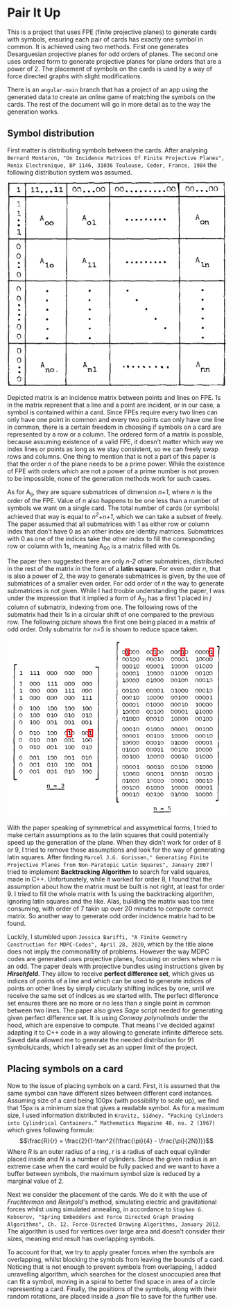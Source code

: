 # Pair It Up

This is a project that uses FPE (finite projective planes) to generate cards with symbols, ensuring each pair of cards has exactly one symbol in common.
It is achieved using two methods. First one generates Desarguesian projective planes for odd orders of planes. The second one uses ordered form to generate projective planes for plane orders that are a power of 2.
The placement of symbols on the cards is used by a way of force directed graphs with slight modifications.

There is an `angular-main` branch that has a project of an app using the generated data to create an online game of matching the symbols on the cards. The rest of the document will go in more detail as to the way the generation works.

## Symbol distribution

First matter is distributing symbols between the cards. After analysing `Bernard Montaron, "On Incidence Matrices Of Finite Projective Planes", Renix Electronique, BP 1146, 31036 Toulouse, Ceder, France, 1984` the following distribution system was assumed.

![Incidence Matrix of FPE](./documented/Distribution.png)

Depicted matrix is an incidence matrix between points and lines on FPE. 1s in the matrix represent that a line and a point are incident, or in our case, a symbol is contained within a card. Since FPEs require every two lines can only have one point in common and every two points can only have one line in common, there is a certain freedom in choosing if symbols on a card are represented by a row or a column. 
The ordered form of a matrix is possible, because assuming existence of a valid FPE, it doesn't matter which way we index lines or points as long as we stay consistent, so we can freely swap rows and columns. 
One thing to mention that is not a part of this paper is that the order *n* of the plane needs to be a prime power. While the existence of FPE with orders which are not a power of a prime number is not proven to be impossible, none of the generation methods work for such cases.

As for A<sub>ij</sub>, they are square submatrices of dimension *n+1*, where *n* is the order of the FPE. Value of *n* also happens to be one less than a number of symbols we want on a single card. The total number of cards (or symbols) achieved that way is equal to *n<sup>2</sup>+n+1*, which we can take a subset of freely. 
The paper assumed that all submatrices with 1 as either row or column index that don't have 0 as an other index are identity matrices. Submatrices with 0 as one of the indices take the other index to fill the corresponding row or column with 1s, meaning A<sub>00</sub> is a matrix filled with 0s.

The paper then suggested there are only *n-2* other submatrices, distributed in the rest of the matrix in the form of a **latin square**. For even order *n*, that is also a power of 2, the way to generate submatrices is given, by the use of submatrices of a smaller even order. 
For odd order of *n* the way to generate submatrices is not given. While I had trouble understanding the paper, I was under the impression that it implied a form of A<sub>2j</sub> has a first 1 placed in *j* column of submatrix, indexing from one. The following rows of the submatrix had their 1s in a circular shift of one compared to the previous row. The following picture shows the first one being placed in a matrix of odd order. Only submatrix for *n=5* is shown to reduce space taken.

![Circular Shift of 1s](./documented/1sShift.png)

With the paper speaking of symmetrical and assymetrical forms, I tried to make certain assumptions as to the latin squares that could potentially speed up the generation of the plane. When they didn't work for order of 8 or 9, I tried to remove those assumptions and look for the way of generating latin squares. After finding `Marcel J.G. Gorissen," Generating Finite Projective Planes from Non-Paratopic Latin Squares", January 2007` I tried to implement **Backtracking Algorithm** to search for valid squares, made in C++. 
Unfortunately, while it worked for order 8, I found that the assumption about how the matrix must be built is not right, at least for order 9. I tried to fill the whole matrix with 1s using the backtracking algorithm, ignoring latin squares and the like. Alas, building the matrix was too time consuming, with order of 7 takin up over 20 minutes to compute correct matrix. So another way to generate odd order incidence matrix had to be found.

Luckily, I stumbled upon `Jessica Bariffi, "A Finite Geometry Construction for MDPC-Codes", April 28, 2020`, which by the title alone does not imply the commonallity of problems. However the way MDPC codes are generated uses projective planes, focusing on orders where *n* is an odd. 
The paper deals with projective bundles using instructions given by ***Hirschfeld***. They allow to receive **perfect difference set**, which gives us indices of points of a line and which can be used to generate indices of points on other lines by simply circularly shifting indices by one, until we receive the same set of indices as we started with. The perfect difference set ensures there are no more or no less than a single point in common between two lines. 
The paper also gives *Sage* script needed for generating given perfect difference set. It is using *Conway polynolmals* under the hood, which are expensive to compute. That means I've decided against adapting it to C++ code in a way allowing to generate infinite differece sets. Saved data allowed me to generate the needed distribution for 91 symbols/cards, which I already set as an upper limit of the project.

## Placing symbols on a card

Now to the issue of placing symbols on a card. First, it is assumed that the same symbol can have different sizes between different card instances. Assuming size of a card being 100px (with possibility to scale up), we find that 15px is a minimum size that gives a readable symbol. As for a maximum size, I used information distributed in `Kravitz, Sidney. “Packing Cylinders into Cylindrical Containers.” Mathematics Magazine 40, no. 2 (1967)` which gives following formula:
$$\frac{R}{r} = \frac{2}{1-\tan^2{(\frac{\pi}{4} - \frac{\pi}{2N})}}$$
Where *R* is an outer radius of a ring, *r* is a radius of each equal cylinder placed inside and *N* is a number of cylinders. Since the given radius is an extreme case when the card would be fully packed and we want to have a buffer between symbols, the maximum symbol size is reduced by a marginal value of 2.

Next we consider the placement of the cards. We do it with the use of *Fruchterman* and *Reingold*'s method, simulating electric and gravitational forces whilst using simulated annealing, in accordance to `Stephen G. Kobourov, "Spring Embedders and Force Directed Graph Drawing Algorithms", Ch. 12. Force-Directed Drawing Algorithms, January 2012`. The algorithm is used for vertices over large area and doesn't consider their sizes, meaning end result has overlapping symbols.

To account for that, we try to apply greater forces when the symbols are overlapping, whilst blocking the symbols from leaving the bounds of a card. Noticing that is not enough to prevent symbols from overlapping, I added unravelling algorithm, which searches for the closest unoccupied area that can fit a symbol, moving in a spiral to better find space in area of a circle representing a card. Finally, the positions of the symbols, along with their random rotations, are placed inside a *.json* file to save for the further use.